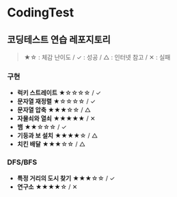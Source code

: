 # CodingTest

## **코딩테스트 연습 레포지토리**

> ★☆ : 체감 난이도 / ✓ : 성공 / △ : 인터넷 참고 / ✕ : 실패

### **구현**

- **럭키 스트레이트** ★☆☆☆☆ / ✓
- **문자열 재정렬** ★☆☆☆☆ / ✓
- **문자열 압축** ★★★☆☆ / △
- **자물쇠와 열쇠** ★★★★★ / ✕
- **뱀** ★★☆☆☆ / ✓
- **기둥과 보 설치** ★★★★☆ / △
- **치킨 배달** ★★★☆☆ / △

### **DFS/BFS**

- **특정 거리의 도시 찾기** ★★★☆☆ / ✓
- **연구소** ★★★★☆ / ✕
